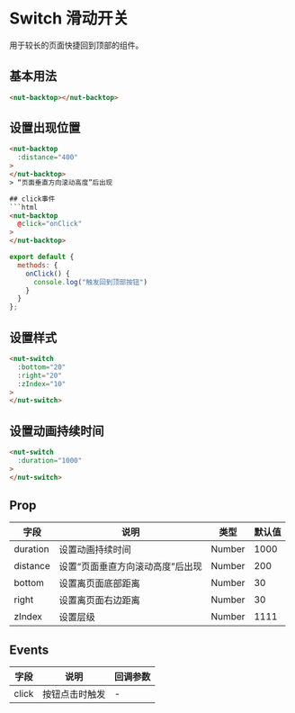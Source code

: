 # Switch 滑动开关

用于较长的页面快捷回到顶部的组件。

## 基本用法

```html
<nut-backtop></nut-backtop>
```

## 设置出现位置

```html
<nut-backtop 
  :distance="400"
>
</nut-backtop>
> “页面垂直方向滚动高度”后出现

## click事件
```html
<nut-backtop 
  @click="onClick"
>
</nut-backtop>
```

```javascript
export default {
  methods: {
    onClick() {
      console.log("触发回到顶部按钮")
    }
  }
};
```

## 设置样式
```html
<nut-switch 
  :bottom="20"
  :right="20"
  :zIndex="10"
>
</nut-switch>
```


## 设置动画持续时间
```html
<nut-switch 
  :duration="1000"  
>
</nut-switch>
```


## Prop

| 字段 | 说明 | 类型 | 默认值
|----- | ----- | ----- | ----- 
| duration | 设置动画持续时间 | Number | 1000
| distance | 设置“页面垂直方向滚动高度”后出现 | Number | 200
| bottom | 设置离页面底部距离 | Number | 30
| right | 设置离页面右边距离 | Number | 30
| zIndex | 设置层级 | Number | 1111

## Events
| 字段 | 说明 | 回调参数 
|----- | ----- | ----- 
| click | 按钮点击时触发 | -
